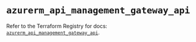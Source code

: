 # `azurerm_api_management_gateway_api`

Refer to the Terraform Registry for docs: [`azurerm_api_management_gateway_api`](https://registry.terraform.io/providers/hashicorp/azurerm/3.88.0/docs/resources/api_management_gateway_api).
